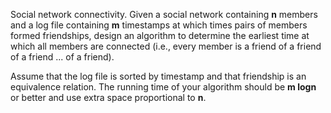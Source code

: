 Social network connectivity. Given a social network containing **n** members 
and a log file containing **m** timestamps at which times pairs of members 
formed friendships, design an algorithm to determine the earliest time 
at which all members are connected (i.e., every member is a friend of a 
friend of a friend ... of a friend). 

Assume that the log file is sorted by timestamp and that friendship is 
an equivalence relation. The running time of your algorithm should be 
**m logn** or better and use extra space proportional to **n**.
